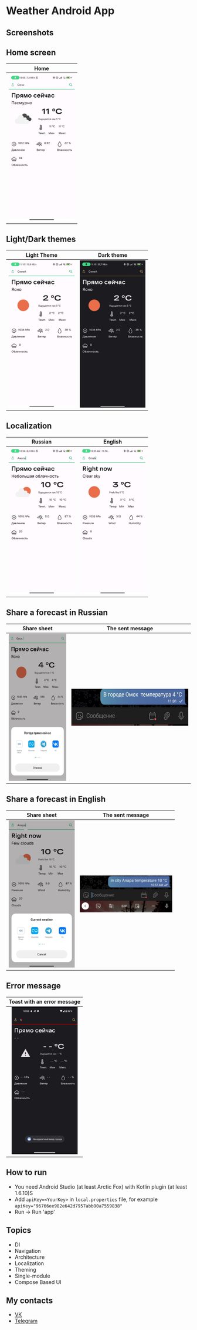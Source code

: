 # Weather Android App

## Screenshots

## Home screen

|                       Home                       |
|:------------------------------------------------:|
| <img height="400" src="assets/home_screen.jpg"/> |

## Light/Dark themes

|                   Light Theme                    |                   Dark theme                    |
|:------------------------------------------------:|:-----------------------------------------------:|
| <img src="assets/light_screen.jpg" height="400"> | <img src="assets/dark_theme.jpg" height="400"> |

## Localization

|                         Russian                         |                         English                         |
|:-------------------------------------------------------:|:-------------------------------------------------------:|
| <img src="assets/russian_home_screen.jpg" height="400"> | <img src="assets/english_home_screen.jpg" height="400"> |

## Share a forecast in Russian

|                       Share sheet                        |                     The sent message                  |
|:--------------------------------------------------------:|:-----------------------------------------------------:|
| <img src="assets/russian_share_screen.jpg" height="400"> | <img src="assets/russian_text_send.jpg" height="100"> |

## Share a forecast in English

|                       Share sheet                        |                     The sent message                  |
|:--------------------------------------------------------:|:-----------------------------------------------------:|
| <img src="assets/english_share_screen.jpg" height="400"> | <img src="assets/english_text_send.jpg" height="100"> |

## Error message

|           Toast with an error message             |
|:-------------------------------------------------:|
| <img src="assets/error_message.jpg" height="400"> |

## How to run

* You need Android Studio (at least Arctic Fox) with Kotlin plugin (at least 1.6.10)S
* Add `apiKey=<YourKey>` in `local.properties` file, for
  example `apiKey="96766ee982e642d7957abb90a7559838"`
* Run -> Run 'app'

## Topics

* DI
* Navigation
* Architecture
* Localization
* Theming
* Single-module
* Compose Based UI

## My contacts

* [VK](https://vk.com/liker4ik50)
* [Telegram](https://t.me/Liker4ik50)
